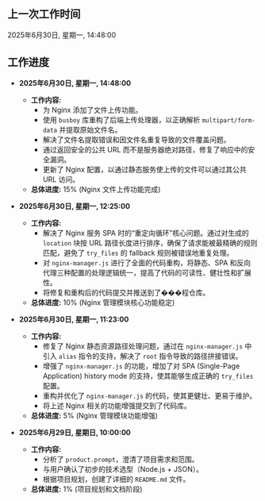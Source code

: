 ## 上一次工作时间

2025年6月30日, 星期一, 14:48:00

## 工作进度

- **2025年6月30日, 星期一, 14:48:00**
  - **工作内容:**
    - 为 Nginx 添加了文件上传功能。
    - 使用 `busboy` 库重构了后端上传处理器，以正确解析 `multipart/form-data` 并提取原始文件名。
    - 解决了文件名提取错误和因文件名重复导致的文件覆盖问题。
    - 通过返回安全的公共 URL 而不是服务器绝对路径，修复了响应中的安全漏洞。
    - 更新了 Nginx 配置，以通过静态服务使上传的文件可以通过其公共 URL 访问。
  - **总体进度:** 15% (Nginx 文件上传功能完成)

- **2025年6月30日, 星期一, 12:25:00**
  - **工作内容:**
    - 解决了 Nginx 服务 SPA 时的“重定向循环”核心问题。通过对生成的 `location` 块按 URL 路径长度进行排序，确保了请求能被最精确的规则匹配，避免了 `try_files` 的 fallback 规则被错误地重复处理。
    - 对 `nginx-manager.js` 进行了全面的代码重构，将静态、SPA 和反向代理三种配置的处理逻辑统一，提高了代码的可读性、健壮性和扩展性。
    - 将修复和重构后的代码提交并推送到了���程仓库。
  - **总体进度:** 10% (Nginx 管理模块核心功能稳定)

- **2025年6月30日, 星期一, 11:23:00**
  - **工作内容:**
    - 修复了 Nginx 静态资源路径处理问题，通过在 `nginx-manager.js` 中引入 `alias` 指令的支持，解决了 `root` 指令导致的路径拼接错误。
    - 增强了 `nginx-manager.js` 的功能，增加了对 SPA (Single-Page Application) history mode 的支持，使其能够生成正确的 `try_files` 配置。
    - 重构并优化了 `nginx-manager.js` 的代码，使其更健壮、更易于维护。
    - 将上述 Nginx 相关的功能增强提交到了代码库。
  - **总体进度:** 5% (Nginx 管理模块功能增强)

- **2025年6月29日, 星期日, 10:00:00**
  - **工作内容:**
    - 分析了 `product.prompt`，澄清了项目需求和范围。
    - 与用户确认了初步的技术选型（Node.js + JSON）。
    - 根据项目规划，创建了详细的 `README.md` 文件。
  - **总体进度:** 1% (项目规划和文档阶段)